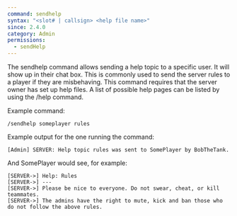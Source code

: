 ```yaml
---
command: sendhelp
syntax: "<slot# | callsign> <help file name>"
since: 2.4.0
category: Admin
permissions:
  - sendHelp
---
```


The sendhelp command allows sending a help topic to a specific user. It will show up in their chat box. This is commonly used to send the server rules to a player if they are misbehaving. This command requires that the server owner has set up help files. A list of possible help pages can be listed by using the /help command.

Example command:

```
/sendhelp someplayer rules
```

Example output for the one running the command:

```
[Admin] SERVER: Help topic rules was sent to SomePlayer by BobTheTank.
```

And SomePlayer would see, for example:

```
[SERVER->] Help: Rules
[SERVER->] ---
[SERVER->] Please be nice to everyone. Do not swear, cheat, or kill teammates.
[SERVER->] The admins have the right to mute, kick and ban those who do not follow the above rules.
```
